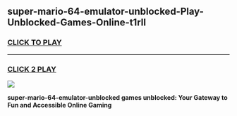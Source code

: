 
## super-mario-64-emulator-unblocked-Play-Unblocked-Games-Online-t1rll
<h3>
<a href="https://premium76.site?title=super-mario-64-emulator-unblocked&ref=25A">CLICK TO PLAY</a></h3>
<hr>

<h3>
<a href="https://premium76.site?title=super-mario-64-emulator-unblocked&ref=25A">CLICK 2 PLAY</a>
  
</h3>

<a href="https://premium76.site?title=super-mario-64-emulator-unblocked&ref=25A"><img src="https://clearcache.store/games.png"></a>


**super-mario-64-emulator-unblocked games unblocked: Your Gateway to Fun and Accessible Online Gaming**
